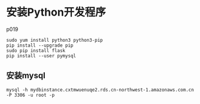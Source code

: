 # 安装Python开发程序
p019
```
sudo yum install python3 python3-pip
pip install --upgrade pip
sudo pip install flask
pip install --user pymysql

```
## 安装mysql
```
mysql -h mydbinstance.cxtmwuenuqe2.rds.cn-northwest-1.amazonaws.com.cn -P 3306 -u root -p
```
